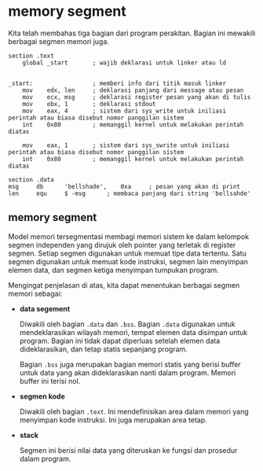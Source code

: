 # memory segment
Kita telah membahas tiga bagian dari program perakitan. Bagian ini mewakili berbagai segmen memori juga.


```assembly
section .text
    global _start       ; wajib deklarasi untuk linker atau ld


_start:                 ; memberi info dari titik masuk linker
    mov    edx, len     ; deklarasi panjang dari message atau pesan
    mov    ecx, msg     ; deklarasi register pesan yang akan di tulis
    mov    ebx, 1       ; deklarasi stdout
    mov    eax, 4       ; sistem dari sys_write untuk iniliasi perintah atau biasa disebut nomor panggilan sistem
    int    0x80         ; memanggil kernel untuk melakukan perintah diatas

    mov    eax, 1       ; sistem dari sys_swrite untuk iniliasi perintah atau biasa disebut nomor panggilan sistem
    int    0x80         ; memanggil kernel untuk melakukan perintah diatas

section .data
msg     db      'bellshade',    0xa     ; pesan yang akan di print
len     equ     $ -msg      ; membaca panjang dari string 'bellsahde'
```

## memory segment
Model memori tersegmentasi membagi memori sistem ke dalam kelompok segmen independen yang dirujuk oleh pointer yang terletak di register segmen. Setiap segmen digunakan untuk memuat tipe data tertentu. Satu segmen digunakan untuk memuat kode instruksi, segmen lain menyimpan elemen data, dan segmen ketiga menyimpan tumpukan program.

Mengingat penjelasan di atas, kita dapat menentukan berbagai segmen memori sebagai:

- **data segement**

    Diwakili oleh bagian ``.data`` dan ``.bss``. Bagian ``.data`` digunakan untuk mendeklarasikan wilayah memori, tempat elemen data disimpan untuk program. Bagian ini tidak dapat diperluas setelah elemen data dideklarasikan, dan tetap statis sepanjang program.

    Bagian ``.bss`` juga merupakan bagian memori statis yang berisi buffer untuk data yang akan dideklarasikan nanti dalam program. Memori buffer ini terisi nol.

- **segmen kode**

    Diwakili oleh bagian ``.text``. Ini mendefinisikan area dalam memori yang menyimpan kode instruksi. Ini juga merupakan area tetap.

- **stack**

    Segmen ini berisi nilai data yang diteruskan ke fungsi dan prosedur dalam program.